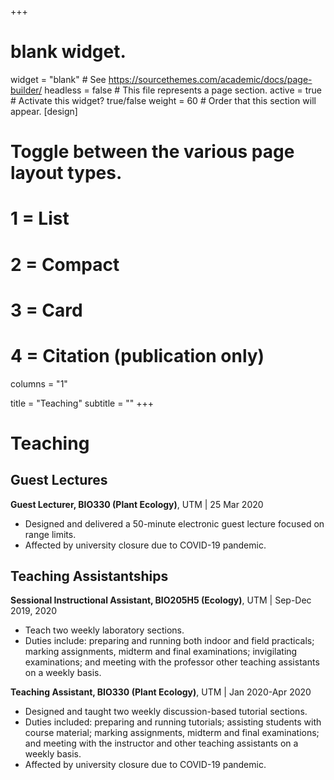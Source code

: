 +++
# blank widget.
widget = "blank"  # See https://sourcethemes.com/academic/docs/page-builder/
headless = false  # This file represents a page section.
active = true  # Activate this widget? true/false
weight = 60  # Order that this section will appear.
[design]
  # Toggle between the various page layout types.
  #   1 = List
  #   2 = Compact
  #   3 = Card
  #   4 = Citation (publication only)
 columns = "1"

title = "Teaching"
subtitle = ""
+++

# Teaching

## Guest Lectures

**Guest Lecturer, BIO330 (Plant Ecology)**, UTM | 25 Mar 2020

* Designed and delivered a 50-minute electronic guest lecture focused on range limits.
* Affected by university closure due to COVID-19 pandemic.

## Teaching Assistantships 

**Sessional Instructional Assistant, BIO205H5 (Ecology)**, UTM | Sep-Dec 2019, 2020

* Teach two weekly laboratory sections.
* Duties include: preparing and running both indoor and field practicals; marking assignments, midterm and final examinations; invigilating examinations; and meeting with the professor other teaching assistants on a weekly basis.

**Teaching Assistant, BIO330 (Plant Ecology)**, UTM | Jan 2020-Apr 2020

* Designed and taught two weekly discussion-based tutorial sections.
* Duties included: preparing and running tutorials; assisting students with course material; marking assignments, midterm and final examinations; and meeting with the instructor and other teaching assistants on a weekly basis.
* Affected by university closure due to COVID-19 pandemic.

